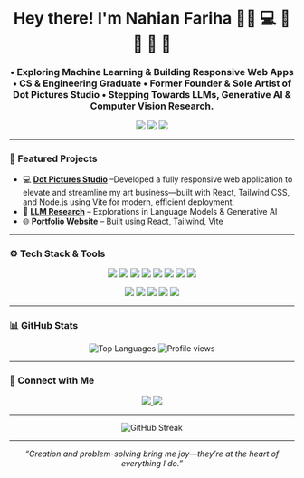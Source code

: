 <h1 align="center">Hey there! I'm Nahian Fariha 👩‍🎓 💻 🔬 🎨 🐍  🌱</h1>
<h3 align="center"> • Exploring Machine Learning  & Building Responsive Web Apps • CS & Engineering Graduate • Former Founder & Sole Artist of Dot Pictures Studio • Stepping Towards LLMs, Generative AI & Computer Vision Research. </h3>

<p align="center">
  <img src="https://img.shields.io/badge/Machine%20Learning-43B581?style=for-the-badge&logo=scikit-learn&logoColor=white" />
  <img src="https://img.shields.io/badge/Generative%20AI-7FDBFF?style=for-the-badge&logo=openai&logoColor=white" />
  <img src="https://img.shields.io/badge/Computer%20Vision-6495ED?style=for-the-badge&logo=opencv&logoColor=white" />
</p>

---

### 💼 Featured Projects

- 💻 [**Dot Pictures Studio**](nahianfariha/github.io/dotpicturesstudio) –Developed a fully responsive web application to elevate and streamline my art business—built with React, Tailwind CSS, and Node.js using Vite for modern, efficient deployment.
- 🤖 [**LLM Research**](https://github.com/nahianfariha/llm-research) – Explorations in Language Models & Generative AI  
- 🌐 [**Portfolio Website**](https://nahianfariha.github.io) – Built using React, Tailwind, Vite  

---

### ⚙️ Tech Stack & Tools

<p align="center">
  <!-- Web & Programming Languages -->
  <img src="https://img.shields.io/badge/Python-3776AB?style=flat&logo=python&logoColor=white" />
  <img src="https://img.shields.io/badge/C++-00599C?style=flat&logo=c%2B%2B&logoColor=white" />
  <img src="https://img.shields.io/badge/JavaScript-F7DF1E?style=flat&logo=javascript&logoColor=black" />
  <img src="https://img.shields.io/badge/React-61DAFB?style=flat&logo=react&logoColor=black" />
  <img src="https://img.shields.io/badge/TailwindCSS-38BDF8?style=flat&logo=tailwind-css&logoColor=white" />
  <img src="https://img.shields.io/badge/Vite-646CFF?style=flat&logo=vite&logoColor=white" />
  <img src="https://img.shields.io/badge/Node.js-339933?style=flat&logo=node.js&logoColor=white" />
  <img src="https://img.shields.io/badge/Bootstrap-7952B3?style=flat&logo=bootstrap&logoColor=white" />
</p>

<p align="center">
  <!-- Machine Learning & Data -->
  <img src="https://img.shields.io/badge/TensorFlow-FF6F00?style=flat&logo=tensorflow&logoColor=white" />
  <img src="https://img.shields.io/badge/PyTorch-EE4C2C?style=flat&logo=pytorch&logoColor=white" />
  <img src="https://img.shields.io/badge/Scikit--Learn-F7931E?style=flat&logo=scikit-learn&logoColor=white" />
  <img src="https://img.shields.io/badge/Pandas-150458?style=flat&logo=pandas&logoColor=white" />
  <img src="https://img.shields.io/badge/OpenCV-5C3EE8?style=flat&logo=opencv&logoColor=white" />
</p>

---

### 📊 GitHub Stats

<p align="center">
  <img src="https://github-readme-stats.vercel.app/api/top-langs/?username=nahianfariha&layout=compact&theme=graywhite" alt="Top Languages" />
  <img src="https://komarev.com/ghpvc/?username=nahianfariha&label=Profile%20views&color=7FDBFF&style=flat" alt="Profile views" />
</p>

---

### 🔗 Connect with Me

<p align="center">
  <a href="https://www.linkedin.com/in/nahian-fariha/" target="_blank">
    <img src="https://img.shields.io/badge/LinkedIn-0077B5?style=flat&logo=linkedin&logoColor=white" />
  </a>
  <a href="mailto:nahianfariha.work@gmail.com">
    <img src="https://img.shields.io/badge/Gmail-D14836?style=flat&logo=gmail&logoColor=white" />
  </a>
</p>

---

<p align="center">
  <img src="https://github-readme-streak-stats.herokuapp.com/?user=nahianfariha&theme=default" alt="GitHub Streak" />
</p>

---

<p align="center">
  <em>“Creation and problem-solving bring me joy—they’re at the heart of everything I do.”</em>
</p>
